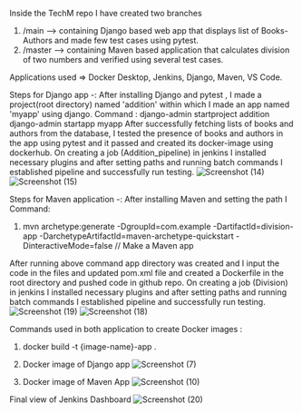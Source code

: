 Inside the TechM repo I have created two branches
1. /main --> containing Django based web app that displays list of Books-Authors and made few test cases using pytest.
2. /master --> containing Maven based application that calculates division of two numbers and verified using several test cases.

Applications used => Docker Desktop, Jenkins, Django, Maven, VS Code.

Steps for Django app -:
After installing Django and pytest , I made a project(root directory) named 'addition' within which I made an app named 'myapp' using django.
Command : django-admin startproject addition
          django-admin startapp myapp
After successfully fetching lists of books and authors from the database, I tested the presence of books and authors in the app using pytest and it passed and created its docker-image using dockerhub.
On creating a job (Addition_pipeline) in jenkins I installed necessary plugins and after setting paths and running batch commands I established pipeline and successfully run testing.
![Screenshot (14)](https://github.com/user-attachments/assets/d93d1fc5-4be6-455e-ae1d-09ee55635b73)
![Screenshot (15)](https://github.com/user-attachments/assets/63d174a5-4455-4d56-8200-9c7db7aab716)

Steps for Maven application -:
After installing Maven and setting the path I 
Command:
1. mvn archetype:generate -DgroupId=com.example -DartifactId=division-app -DarchetypeArtifactId=maven-archetype-quickstart -DinteractiveMode=false // Make a Maven app

After running above command app directory was created and I input the code in the files and updated pom.xml file and created a Dockerfile in the root directory and pushed code in github repo.
On creating a job (Division) in jenkins I installed necessary plugins and after setting paths and running batch commands I established pipeline and successfully run testing.
![Screenshot (19)](https://github.com/user-attachments/assets/71dcdf27-ad47-4ef1-803a-224ab2b449a1)
![Screenshot (18)](https://github.com/user-attachments/assets/66cb595d-e8cc-4459-84b8-592c78e84d6a)

Commands used in both application to create Docker images : 
1. docker build -t {image-name}-app .

1. Docker image of Django app
   ![Screenshot (7)](https://github.com/user-attachments/assets/2f735f12-428d-4c07-9b7a-3fdb39e57be8)

2. Docker image of Maven App
   ![Screenshot (10)](https://github.com/user-attachments/assets/2c12f017-6892-44be-9b6b-ec5a805d0f40)

Final view of Jenkins Dashboard
![Screenshot (20)](https://github.com/user-attachments/assets/3a247b93-daa5-45bd-9e1c-0c5a562f5f2b)

